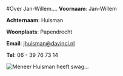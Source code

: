 #Over Jan-Willem....
**Voornaam**: Jan-Willem

**Achternaam**: Huisman

**Woonplaats**: Papendrecht

**Email**: [jhuisman@davinci.nl](jhuisman@davinci.nl)

**Tel**: 06 - 39 76 73 14


![Meneer Huisman heeft swag...](https://fbcdn-sphotos-a-a.akamaihd.net/hphotos-ak-xaf1/v/t1.0-9/11888108_960384484004592_1327887677478123426_n.jpg?oh=d5f1f4a54e5cf8409e1e208069e75055&oe=584E2972&__gda__=1484568771_3f9568663a28ba3f09d99c71a8ebb0e0)
